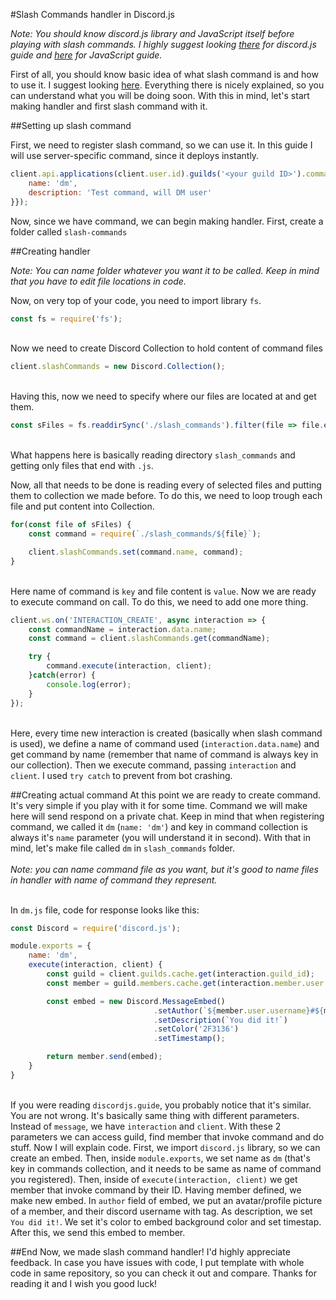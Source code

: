 #Slash Commands handler in Discord.js

*Note: You should know discord.js library and JavaScript itself before playing with slash commands. I highly suggest looking [there](https:/discordjs.guide) for discord.js guide and [here](https://developer.mozilla.org/en-US/docs/Web/JavaScript) for JavaScript guide.*

First of all, you should know basic idea of what slash command is and how to use it. I suggest looking [here](https://gist.github.com/advaith1/287e69c3347ef5165c0dbde00aa305d2). Everything there is nicely explained, so you can understand what you will be doing soon.
With this in mind, let's start making handler and first slash command with it.

##Setting up slash command

First, we need to register slash command, so we can use it. In this guide I will use server-specific command, since it deploys instantly.

```javascript
client.api.applications(client.user.id).guilds('<your guild ID>').commands.post({data: {
    name: 'dm',
    description: 'Test command, will DM user'
}});
```
Now, since we have command, we can begin making handler. First, create a folder called `slash-commands`<br>

##Creating handler

*Note: You can name folder whatever you want it to be called. Keep in mind that you have to edit file locations in code.*

Now, on very top of your code, you need to import library `fs`.

```javascript
const fs = require('fs');
```
<br>Now we need to create Discord Collection to hold content of command files<br>
```javascript
client.slashCommands = new Discord.Collection();
```
<br>Having this, now we need to specify where our files are located at and get them.
```javascript
const sFiles = fs.readdirSync('./slash_commands').filter(file => file.endsWith('.js'));
```
<br>What happens here is basically reading directory `slash_commands` and getting only files that end with `.js`.

Now, all that needs to be done is reading every of selected files and putting them to collection we made before. To do this, we need to loop trough each file and put content into Collection.
```javascript
for(const file of sFiles) {
    const command = require(`./slash_commands/${file}`);

    client.slashCommands.set(command.name, command);
}
```
<br>Here name of command is `key` and file content is `value`. Now we are ready to execute command on call. To do this, we need to add one more thing.
```javascript
client.ws.on('INTERACTION_CREATE', async interaction => {
    const commandName = interaction.data.name;
    const command = client.slashCommands.get(commandName);

    try {
        command.execute(interaction, client);
    }catch(error) {
        console.log(error);
    }
});
```
<br>Here, every time new interaction is created (basically when slash command is used), we define a name of command used (`interaction.data.name`) and get command by name (remember that name of command is always key in our collection). Then we execute command, passing `interaction` and `client`. I used `try catch` to prevent from bot crashing.

##Creating actual command
At this point we are ready to create command. It's very simple if you play with it for some time. Command we will make here will send respond on a private chat.
Keep in mind that when registering command, we called it `dm` (`name: 'dm'`) and key in command collection is always it's `name` parameter (you will understand it in second). With that in mind, let's make file called `dm` in `slash_commands` folder.
<br><br>*Note: you can name command file as you want, but it's good to name files in handler with name of command they represent.*

<br>In `dm.js` file, code for response looks like this:
```javascript
const Discord = require('discord.js');

module.exports = {
    name: 'dm',
    execute(interaction, client) {
        const guild = client.guilds.cache.get(interaction.guild_id);
        const member = guild.members.cache.get(interaction.member.user.id);

        const embed = new Discord.MessageEmbed()
                                .setAuthor(`${member.user.username}#${member.user.discriminator}`, member.user.displayAvatarURL())
                                .setDescription(`You did it!`)
                                .setColor('2F3136')
                                .setTimestamp();

        return member.send(embed);
    }
}
```
<br>If you were reading `discordjs.guide`, you probably notice that it's similar. You are not wrong. It's basically same thing with different parameters. Instead of `message`, we have `interaction` and `client`. With these 2 parameters we can access guild, find member that invoke command and do stuff.
Now I will explain code. First, we import `discord.js` library, so we can create an embed.  Then, inside `module.exports`, we set name as `dm` (that's key in commands collection, and it needs to be same as name of command you registered). Then, inside of `execute(interaction, client)` we get member that invoke command by their ID.
Having member defined, we make new embed. In `author` field of embed, we put an avatar/profile picture of a member, and their discord username with tag. As description, we set `You did it!`. We set it's color to embed background color and set timestap. After this, we send this embed to member.

##End
Now, we made slash command handler! I'd highly appreciate feedback. In case you have issues with code, I put template with whole code in same repository, so you can check it out and compare. Thanks for reading it and I wish you good luck!